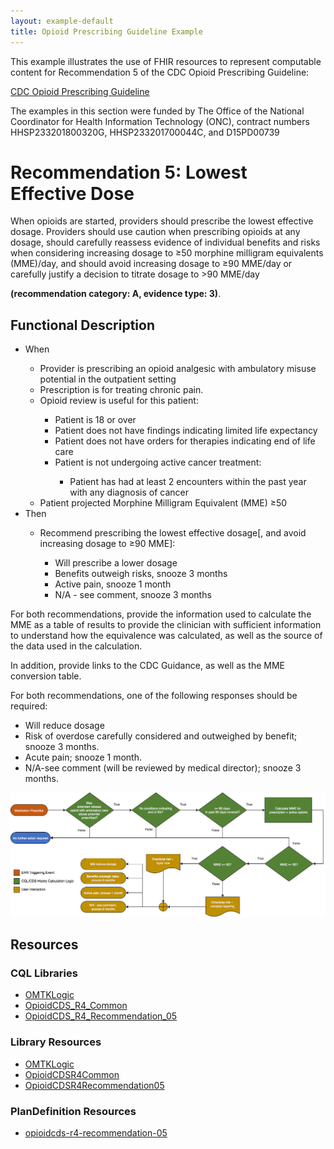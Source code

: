 ```yaml
---
layout: example-default
title: Opioid Prescribing Guideline Example
---
```


This example illustrates the use of FHIR resources to represent computable content for Recommendation 5 of the CDC Opioid Prescribing Guideline:

[CDC Opioid Prescribing Guideline](https://www.cdc.gov/mmwr/volumes/65/rr/rr6501e1.htm)

The examples in this section were funded by The Office of the National Coordinator for Health Information Technology (ONC), contract numbers HHSP233201800320G, HHSP233201700044C, and D15PD00739

# Recommendation 5: Lowest Effective Dose
When opioids are started, providers should prescribe the lowest effective dosage. Providers should use caution when prescribing opioids at any dosage, should carefully reassess evidence of individual benefits and risks when considering increasing dosage to ≥50 morphine milligram equivalents (MME)/day, and should avoid increasing dosage to ≥90 MME/day or carefully justify a decision to titrate dosage to >90 MME/day

**(recommendation category: A, evidence type: 3)**.

## Functional Description

<ul>
  <li>When</li>
    <ul>
      <li>Provider is prescribing an opioid analgesic with ambulatory misuse potential in the outpatient setting</li>
      <li>Prescription is for treating chronic pain.</li>
      <li>Opioid review is useful for this patient:</li>
        <ul>
          <li>Patient is 18 or over</li>
          <li>Patient does not have findings indicating limited life expectancy</li>
          <li>Patient does not have orders for therapies indicating end of life care</li>
          <li>Patient is not undergoing active cancer treatment:</li>
            <ul>
              <li>Patient has had at least 2 encounters within the past year with any diagnosis of cancer</li>
            </ul>
        </ul>
      <li>Patient projected Morphine Milligram Equivalent (MME) ≥50</li>
    </ul>
  <li>Then</li>
    <ul>
      <li>Recommend prescribing the lowest effective dosage[, and avoid increasing dosage to ≥90 MME]:</li>
      <ul>
        <li>Will prescribe a lower dosage</li>
        <li>Benefits outweigh risks, snooze 3 months</li>
        <li>Active pain, snooze 1 month</li>
        <li>N/A - see comment, snooze 3 months</li>
      </ul>
    </ul>
</ul>

For both recommendations, provide the information used to calculate the MME as a table of results to provide the clinician with sufficient information to understand how the equivalence was calculated, as well as the source of the data used in the calculation.

In addition, provide links to the CDC Guidance, as well as the MME conversion table.

For both recommendations, one of the following responses should be required:

* Will reduce dosage
* Risk of overdose carefully considered and outweighed by benefit; snooze 3 months.
* Acute pain; snooze 1 month.
* N/A-see comment (will be reviewed by medical director); snooze 3 months.

<div>
  <img src="../../assets/images/Recommendation05-Flow.png"/>
</div>

## Resources

### CQL Libraries
* [OMTKLogic](OMTKLogic.html)
* [OpioidCDS_R4_Common](OpioidCDSR4Common.html)
* [OpioidCDS_R4_Recommendation_05](OpioidCDSR4Recommendation05.html)

### Library Resources
* [OMTKLogic](../../Library-omtklogic.html)
* [OpioidCDSR4Common](../../Library-OpioidCDSR4Common.html)
* [OpioidCDSR4Recommendation05](../../Library-OpioidCDSR4Recommendation05.html)

### PlanDefinition Resources
* [opioidcds-r4-recommendation-05](../../PlanDefinition-opioidcds-r4-recommendation-05.html)
